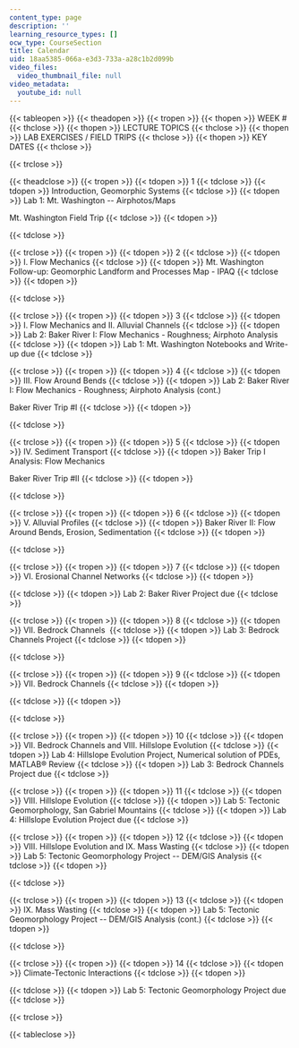```yaml
---
content_type: page
description: ''
learning_resource_types: []
ocw_type: CourseSection
title: Calendar
uid: 18aa5385-066a-e3d3-733a-a28c1b2d099b
video_files:
  video_thumbnail_file: null
video_metadata:
  youtube_id: null
---
```


{{< tableopen >}}
{{< theadopen >}}
{{< tropen >}}
{{< thopen >}}
WEEK #
{{< thclose >}}
{{< thopen >}}
LECTURE TOPICS
{{< thclose >}}
{{< thopen >}}
LAB EXERCISES / FIELD TRIPS
{{< thclose >}}
{{< thopen >}}
KEY DATES
{{< thclose >}}

{{< trclose >}}

{{< theadclose >}}
{{< tropen >}}
{{< tdopen >}}
1
{{< tdclose >}}
{{< tdopen >}}
Introduction, Geomorphic Systems
{{< tdclose >}}
{{< tdopen >}}
Lab 1: Mt. Washington -- Airphotos/Maps  
  
Mt. Washington Field Trip
{{< tdclose >}}
{{< tdopen >}}

{{< tdclose >}}

{{< trclose >}}
{{< tropen >}}
{{< tdopen >}}
2
{{< tdclose >}}
{{< tdopen >}}
I. Flow Mechanics
{{< tdclose >}}
{{< tdopen >}}
Mt. Washington Follow-up: Geomorphic Landform and Processes Map - IPAQ
{{< tdclose >}}
{{< tdopen >}}

{{< tdclose >}}

{{< trclose >}}
{{< tropen >}}
{{< tdopen >}}
3
{{< tdclose >}}
{{< tdopen >}}
I. Flow Mechanics and II. Alluvial Channels
{{< tdclose >}}
{{< tdopen >}}
Lab 2: Baker River I: Flow Mechanics - Roughness; Airphoto Analysis
{{< tdclose >}}
{{< tdopen >}}
Lab 1: Mt. Washington Notebooks and Write-up due
{{< tdclose >}}

{{< trclose >}}
{{< tropen >}}
{{< tdopen >}}
4
{{< tdclose >}}
{{< tdopen >}}
III. Flow Around Bends
{{< tdclose >}}
{{< tdopen >}}
Lab 2: Baker River I: Flow Mechanics - Roughness; Airphoto Analysis (cont.)  
  
Baker River Trip #I
{{< tdclose >}}
{{< tdopen >}}

{{< tdclose >}}

{{< trclose >}}
{{< tropen >}}
{{< tdopen >}}
5
{{< tdclose >}}
{{< tdopen >}}
IV. Sediment Transport
{{< tdclose >}}
{{< tdopen >}}
Baker Trip I Analysis: Flow Mechanics  
  
Baker River Trip #II
{{< tdclose >}}
{{< tdopen >}}

{{< tdclose >}}

{{< trclose >}}
{{< tropen >}}
{{< tdopen >}}
6
{{< tdclose >}}
{{< tdopen >}}
V. Alluvial Profiles
{{< tdclose >}}
{{< tdopen >}}
Baker River II: Flow Around Bends, Erosion, Sedimentation
{{< tdclose >}}
{{< tdopen >}}

{{< tdclose >}}

{{< trclose >}}
{{< tropen >}}
{{< tdopen >}}
7
{{< tdclose >}}
{{< tdopen >}}
VI. Erosional Channel Networks
{{< tdclose >}}
{{< tdopen >}}

{{< tdclose >}}
{{< tdopen >}}
Lab 2: Baker River Project due
{{< tdclose >}}

{{< trclose >}}
{{< tropen >}}
{{< tdopen >}}
8
{{< tdclose >}}
{{< tdopen >}}
VII. Bedrock Channels 
{{< tdclose >}}
{{< tdopen >}}
Lab 3: Bedrock Channels Project
{{< tdclose >}}
{{< tdopen >}}

{{< tdclose >}}

{{< trclose >}}
{{< tropen >}}
{{< tdopen >}}
9
{{< tdclose >}}
{{< tdopen >}}
VII. Bedrock Channels
{{< tdclose >}}
{{< tdopen >}}

{{< tdclose >}}
{{< tdopen >}}

{{< tdclose >}}

{{< trclose >}}
{{< tropen >}}
{{< tdopen >}}
10
{{< tdclose >}}
{{< tdopen >}}
VII. Bedrock Channels and VIII. Hillslope Evolution
{{< tdclose >}}
{{< tdopen >}}
Lab 4: Hillslope Evolution Project, Numerical solution of PDEs, MATLAB® Review
{{< tdclose >}}
{{< tdopen >}}
Lab 3: Bedrock Channels Project due
{{< tdclose >}}

{{< trclose >}}
{{< tropen >}}
{{< tdopen >}}
11
{{< tdclose >}}
{{< tdopen >}}
VIII. Hillslope Evolution
{{< tdclose >}}
{{< tdopen >}}
Lab 5: Tectonic Geomorphology, San Gabriel Mountains
{{< tdclose >}}
{{< tdopen >}}
Lab 4: Hillslope Evolution Project due
{{< tdclose >}}

{{< trclose >}}
{{< tropen >}}
{{< tdopen >}}
12
{{< tdclose >}}
{{< tdopen >}}
VIII. Hillslope Evolution and IX. Mass Wasting
{{< tdclose >}}
{{< tdopen >}}
Lab 5: Tectonic Geomorphology Project -- DEM/GIS Analysis
{{< tdclose >}}
{{< tdopen >}}

{{< tdclose >}}

{{< trclose >}}
{{< tropen >}}
{{< tdopen >}}
13
{{< tdclose >}}
{{< tdopen >}}
IX. Mass Wasting
{{< tdclose >}}
{{< tdopen >}}
Lab 5: Tectonic Geomorphology Project -- DEM/GIS Analysis (cont.)
{{< tdclose >}}
{{< tdopen >}}

{{< tdclose >}}

{{< trclose >}}
{{< tropen >}}
{{< tdopen >}}
14
{{< tdclose >}}
{{< tdopen >}}
Climate-Tectonic Interactions
{{< tdclose >}}
{{< tdopen >}}

{{< tdclose >}}
{{< tdopen >}}
Lab 5: Tectonic Geomorphology Project due
{{< tdclose >}}

{{< trclose >}}

{{< tableclose >}}